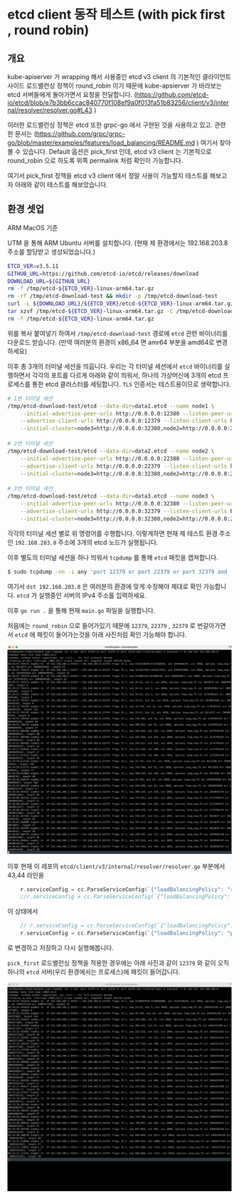 # etcd client 동작 테스트 (with pick first , round robin)

## 개요

kube-apiserver 가 wrapping 해서 사용중인 etcd v3 client 의 기본적인 클라이언트 사이드 로드밸런싱 정책이 round_robin 이기 때문에 kube-apsierver 가 바라보는 etcd 서버들에게 돌아가면서 요청을 전달합니다. (https://github.com/etcd-io/etcd/blob/e7b3bb6ccac840770f108ef9a0f013fa51b83256/client/v3/internal/resolver/resolver.go#L43 )

이러한 로드밸런싱 정책은 etcd 또한 grpc-go 에서 구현된 것을 사용하고 있고. 관련한 문서는 (https://github.com/grpc/grpc-go/blob/master/examples/features/load_balancing/README.md ) 여기서 찾아 볼 수 있습니다. Default 옵션은 pick_first 인데, etcd v3 client 는 기본적으로 round_robin 으로 하도록 위쪽 permalink 처럼 확인이 가능합니다. 

여기서 pick_first 정책을 etcd v3 client 에서 정말 사용이 가능할지 테스트를 해보고자 아래와 같이 테스트를 해보았습니다. 

## 환경 셋업
ARM MacOS 기준

UTM 을 통해 ARM Ubuntu 서버를 설치합니다. (현재 제 환경에서는 192.168.203.8 주소를 할당받고 생성되었습니다.)

```sh
ETCD_VER=v3.5.11
GITHUB_URL=https://github.com/etcd-io/etcd/releases/download
DOWNLOAD_URL=${GITHUB_URL}
rm -f /tmp/etcd-${ETCD_VER}-linux-arm64.tar.gz
rm -rf /tmp/etcd-download-test && mkdir -p /tmp/etcd-download-test
curl -L ${DOWNLOAD_URL}/${ETCD_VER}/etcd-${ETCD_VER}-linux-arm64.tar.gz -o /tmp/etcd-${ETCD_VER}-linux-arm64.tar.gz
tar xzvf /tmp/etcd-${ETCD_VER}-linux-arm64.tar.gz -C /tmp/etcd-download-test --strip-components=1
rm -f /tmp/etcd-${ETCD_VER}-linux-arm64.tar.gz
```

위를 복사 붙여넣기 하여서 `/tmp/etcd-download-test` 경로에 `etcd` 관련 바이너리를 다운로드 받습니다. (만약 여러분의 환경이 x86_64 면 amr64 부분을 amd64로 변경하세요)

이후 총 3개의 터미널 세션을 띄웁니다. 우리는 각 터미널 세션에서 `etcd` 바이너리를 실행하면서 각각의 포트를 다르게 아래와 같이 띄워서, 하나의 가상머신에 3개의 etcd 프로세스를 통한
etcd 클러스터를 세팅합니다. `TLS` 인증서는 테스트용이므로 생략합니다.

```sh
# 1번 터미널 세션
/tmp/etcd-download-test/etcd --data-dir=data1.etcd --name node1 \
    --initial-advertise-peer-urls http://0.0.0.0:12380 --listen-peer-urls http://0.0.0.0:12380 \
    --advertise-client-urls http://0.0.0.0:12379 --listen-client-urls http://0.0.0.0:12379 \
    --initial-cluster=node3=http://0.0.0.0:32380,node2=http://0.0.0.0:22380,node1=http://0.0.0.0:12380 --initial-cluster-state new  --initial-cluster-token token-01 

# 2번 터미널 세션
/tmp/etcd-download-test/etcd --data-dir=data2.etcd --name node2 \
    --initial-advertise-peer-urls http://0.0.0.0:22380 --listen-peer-urls http://0.0.0.0:22380 \
    --advertise-client-urls http://0.0.0.0:22379 --listen-client-urls http://0.0.0.0:22379 \
    --initial-cluster=node3=http://0.0.0.0:32380,node2=http://0.0.0.0:22380,node1=http://0.0.0.0:12380 --initial-cluster-state new  --initial-cluster-token token-01 

# 3번 터미널 세션
/tmp/etcd-download-test/etcd --data-dir=data3.etcd --name node3 \
    --initial-advertise-peer-urls http://0.0.0.0:32380 --listen-peer-urls http://0.0.0.0:32380 \
    --advertise-client-urls http://0.0.0.0:32379 --listen-client-urls http://0.0.0.0:32379 \
    --initial-cluster=node3=http://0.0.0.0:32380,node2=http://0.0.0.0:22380,node1=http://0.0.0.0:12380 --initial-cluster-state new  --initial-cluster-token token-01 
```

각각의 터미널 세션 별로 위 명령어를 수행합니다. 이렇게하면 현재 제 테스트 환경 주소인 `192.168.203.8` 주소에 3개의 etcd 노드가 실행됩니다.

이후 별도의 터미널 세션을 하나 띄워서 `tcpdump` 를 통해 `etcd` 패킷을 캡쳐합니다.

```sh
$ sudo tcpdump -nn -i any 'port 12379 or port 22379 or port 32379 and (tcp[tcpflags] & tcp-push != 0) and dst 192.168.203.8
```

여기서 `dst 192.168.203.8` 은 여러분의 환경에 맞게 수정해야 제대로 확인 가능합니다. `etcd` 가 실행중인 서버의 IPv4 주소를 입력하세요.

이후 `go run .` 을 통해 현재 `main.go` 파일을 실행합니다. 

처음에는 `round_robin` 으로 들어가있기 때문에 `12379`, `22379` , `32379` 로 번갈아가면서 `etcd` 에 패킷이 들어가는것을 아래 사진처럼 확인 가능해야 합니다.

![](./images/round_robin.png)

이후 현재 이 레포의 `etcd/client/v3/internal/resolver/resolver.go` 부분에서 43,44 라인을

```go
	r.serviceConfig = cc.ParseServiceConfig(`{"loadBalancingPolicy": "round_robin"}`)
	//r.serviceConfig = cc.ParseServiceConfig(`{"loadBalancingPolicy": "pick_first"}`)
```
이 상태에서

```go
	// r.serviceConfig = cc.ParseServiceConfig(`{"loadBalancingPolicy": "round_robin"}`)
	r.serviceConfig = cc.ParseServiceConfig(`{"loadBalancingPolicy": "pick_first"}`)
```
로 변경하고 저장하고 다시 실행해봅니다.

`pick_first` 로드밸런싱 정책을 적용한 경우에는 아래 사진과 같이 `12379` 와 같이 오직 하나의 `etcd` 서버(우리 환경에서는 프로세스)에 패킷이 들어갑니다. 

![](./images/pick_first.png)



